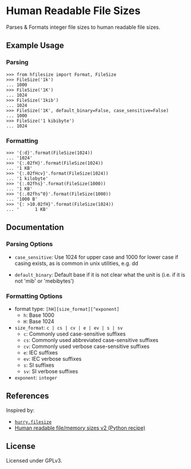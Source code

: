 # Human Readable File Sizes

Parses & Formats integer file sizes to human readable file sizes.

## Example Usage

### Parsing

    >>> from hfilesize import Format, FileSize
    >>> FileSize('1k')
    ... 1000
    >>> FileSize('1K')
    ... 1024
    >>> FileSize('1kib')
    ... 1024
    >>> FileSize('1K', default_binary=False, case_sensitive=False)
    ... 1000
    >>> FileSize('1 kibibyte')
    ... 1024

### Formatting

    >>> '{:d}'.format(FileSize(1024))
    ... '1024'
    >>> '{:.02fH}'.format(FileSize(1024))
    ... '1 KB'
    >>> '{:.02fHcv}'.format(FileSize(1024))
    ... '1 kilobyte'
    >>> '{:.02fhs}'.format(FileSize(1000))
    ... '1 KB'
    >>> '{:.02fhs^0}'.format(FileSize(1000))
    ... '1000 B'
    >>> '{: >10.02fH}'.format(FileSize(1024))
    ... '      1 KB'

## Documentation

### Parsing Options

- `case_sensitive`:
Use 1024 for upper case and 1000 for lower case if casing exists, as is common in unix utilities, e.g. dd

- `default_binary`:
Default base if it is not clear what the unit is (i.e. if it is not 'mib' or 'mebibytes')

### Formatting Options

- format type:      `[hH][size_format][^exponent]`
    - `h`:              Base 1000
    - `H`:              Base 1024
- `size_format`:    `c | cs | cv | e | ev | s | sv`
    - `c`:              Commonly used case-sensitive suffixes 
    - `cs`:             Commonly used abbreviated case-sensitive suffixes
    - `cv`:             Commonly used verbose case-sensitive suffixes
    - `e`:              IEC suffixes
    - `ev`:             IEC verbose suffixes
    - `s`:              SI suffixes
    - `sv`:             SI verbose suffixes
- `exponent`:       `integer`

## References
Inspired by:

- [`hurry.filesize`](https://pypi.python.org/pypi/hurry.filesize)
- [Human readable file/memory sizes v2 (Python recipe) ](http://code.activestate.com/recipes/578323-human-readable-filememory-sizes-v2/)

## License
Licensed under GPLv3.
